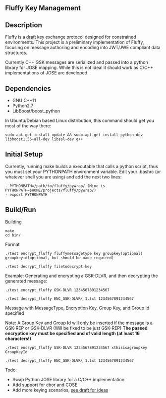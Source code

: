Fluffy Key Management
----------------------------------
## Description
Fluffy is a [draft](https://datatracker.ietf.org/doc/draft-hardjono-ace-fluffy/)
key exchange protocol designed for constrained environments. This project is a preliminary 
implementation of Fluffy, focusing on message authoring and encoding into JWT/JWE compliant data structures. 

Currently C++ GSK messages are serialized and passed into a python library for JOSE mapping. 
While this is not ideal it should work as C/C++ implementations of JOSE are developed.

## Dependencies
- GNU C++11
- Python2.7
- LibBoost/boost_python

In Ubuntu/Debian based Linux distribution, this command should get you most of the way there:
```
sudo apt-get install update && sudo apt-get install python-dev libboost1.55-all-dev libssl-dev g++
```

## Initial Setup
Currently, running make builds a executable that calls a python script, thus you must set your PYTHONPATH
environment variable. Edit your .bashrc (or whatever shell you are using) and add the next two lines:
```
- PYTHONPATH=/path/to/fluffy/pywrap/ (Mine is PYTHONPATH=$HOME/projects/fluffy/pywrap/)
- export PYTHONPATH
```

## Build/Run
Building
```
make
cd bin/
```
Format
```
./test encrypt_fluffy fluffymessagetype key groupkey(optional) groupkeyid(optional, but should be made required)

./test decrypt_fluffy filetodecrypt key
```
Example: Generating and encrypting a GSK-DLVR, and then decrypting the generated message:
```
./test encrypt_fluffy GSK-DLVR 1234567891234567

./test decrypt_fluffy ENC_GSK-DLVR\ 1.txt 1234567891234567
```
Message with MessageType, Encryption Key, Group Key, and Group Id specified

Note: A Group Key and Group Id will only be inserted if the message is a GSK-REP or GSK-DLVR (Will be fixed to be just GSK-REP)
**The passed encryption key must be specified and of valid length (at least 16 characters!)**
```
./test encrypt_fluffy GSK-DLVR 1234567891234567 xthisisagroupkey GroupKeyId

./test decrypt_fluffy ENC_GSK-DLVR\ 1.txt 1234567891234567
```

Todo:
* Swap Python JOSE library for a C/C++ implementation
* Add support for cbor and COSE
* Add more keying scenarios, [see draft for ideas](https://tools.ietf.org/html/draft-hardjono-ace-fluffy-02#section-3)
